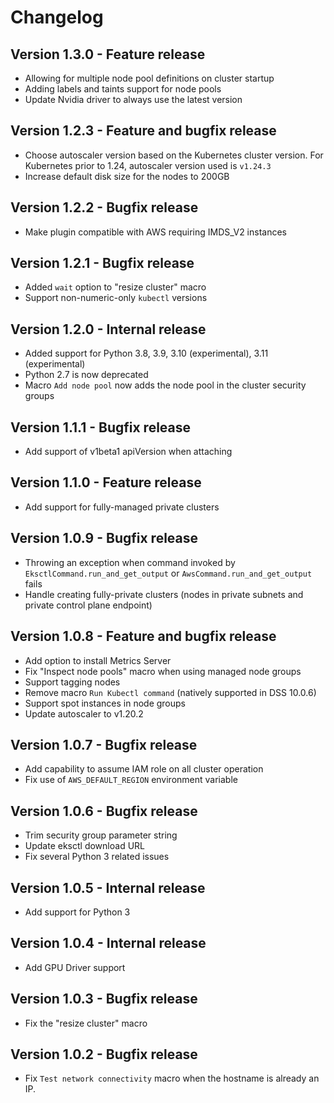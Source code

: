 # Changelog

## Version 1.3.0 - Feature release
- Allowing for multiple node pool definitions on cluster startup
- Adding labels and taints support for node pools
- Update Nvidia driver to always use the latest version

## Version 1.2.3 - Feature and bugfix release
- Choose autoscaler version based on the Kubernetes cluster version. For Kubernetes prior to 1.24, autoscaler version used is `v1.24.3`
- Increase default disk size for the nodes to 200GB

## Version 1.2.2 - Bugfix release
- Make plugin compatible with AWS requiring IMDS_V2 instances

## Version 1.2.1 - Bugfix release
- Added `wait` option to "resize cluster" macro
- Support non-numeric-only `kubectl` versions

## Version 1.2.0 - Internal release
- Added support for Python 3.8, 3.9, 3.10 (experimental), 3.11 (experimental)
- Python 2.7 is now deprecated
- Macro `Add node pool` now adds the node pool in the cluster security groups

## Version 1.1.1 - Bugfix release
- Add support of v1beta1 apiVersion when attaching

## Version 1.1.0 - Feature release
- Add support for fully-managed private clusters

## Version 1.0.9 - Bugfix release
- Throwing an exception when command invoked by `EksctlCommand.run_and_get_output` or `AwsCommand.run_and_get_output` fails
- Handle creating fully-private clusters (nodes in private subnets and private control plane endpoint)

## Version 1.0.8 - Feature and bugfix release
- Add option to install Metrics Server
- Fix "Inspect node pools" macro when using managed node groups
- Support tagging nodes
- Remove macro `Run Kubectl command` (natively supported in DSS 10.0.6)
- Support spot instances in node groups
- Update autoscaler to v1.20.2

## Version 1.0.7 - Bugfix release
- Add capability to assume IAM role on all cluster operation
- Fix use of `AWS_DEFAULT_REGION` environment variable

## Version 1.0.6 - Bugfix release
- Trim security group parameter string
- Update eksctl download URL
- Fix several Python 3 related issues

## Version 1.0.5 - Internal release
- Add support for Python 3

## Version 1.0.4 - Internal release
- Add GPU Driver support

## Version 1.0.3 - Bugfix release
- Fix the "resize cluster" macro

## Version 1.0.2 - Bugfix release
- Fix `Test network connectivity` macro when the hostname is already an IP.
